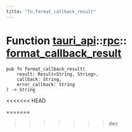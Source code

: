 ```yaml
---
title: "fn.format_callback_result"
---
```


# Function [tauri_api](/docs/api/rust/tauri_api/../index.html)::​[rpc](/docs/api/rust/tauri_api/index.html)::​[format_callback_result](/docs/api/rust/tauri_api/)

    pub fn format_callback_result(
        result: Result<String, String>, 
        callback: String, 
        error_callback: String
    ) -> String
<<<<<<< HEAD
      
=======
>>>>>>> dev
